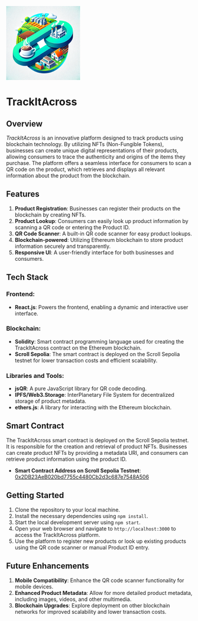 <img src="./logo.png" alt="TrackItAcross Logo" width="200"/>

# TrackItAcross

## Overview

_TrackItAcross_ is an innovative platform designed to track products using blockchain technology. By utilizing NFTs (Non-Fungible Tokens), businesses can create unique digital representations of their products, allowing consumers to trace the authenticity and origins of the items they purchase. The platform offers a seamless interface for consumers to scan a QR code on the product, which retrieves and displays all relevant information about the product from the blockchain.

## Features

1. **Product Registration**: Businesses can register their products on the blockchain by creating NFTs.
2. **Product Lookup**: Consumers can easily look up product information by scanning a QR code or entering the Product ID.
3. **QR Code Scanner**: A built-in QR code scanner for easy product lookups.
4. **Blockchain-powered**: Utilizing Ethereum blockchain to store product information securely and transparently.
5. **Responsive UI**: A user-friendly interface for both businesses and consumers.

## Tech Stack

### Frontend:
- **React.js**: Powers the frontend, enabling a dynamic and interactive user interface.

### Blockchain:
- **Solidity**: Smart contract programming language used for creating the TrackItAcross contract on the Ethereum blockchain.
- **Scroll Sepolia**: The smart contract is deployed on the Scroll Sepolia testnet for lower transaction costs and efficient scalability.

### Libraries and Tools:
- **jsQR**: A pure JavaScript library for QR code decoding.
- **IPFS/Web3.Storage**: InterPlanetary File System for decentralized storage of product metadata.
- **ethers.js**: A library for interacting with the Ethereum blockchain.

## Smart Contract

The TrackItAcross smart contract is deployed on the Scroll Sepolia testnet. It is responsible for the creation and retrieval of product NFTs. Businesses can create product NFTs by providing a metadata URI, and consumers can retrieve product information using the product ID.

- **Smart Contract Address on Scroll Sepolia Testnet**: [0x2DB23AeB020bd7755c4480Cb2d3c687e7548A506](https://sepolia-blockscout.scroll.io/address/0x2DB23AeB020bd7755c4480Cb2d3c687e7548A506#code)

## Getting Started

1. Clone the repository to your local machine.
2. Install the necessary dependencies using `npm install`.
3. Start the local development server using `npm start`.
4. Open your web browser and navigate to `http://localhost:3000` to access the TrackItAcross platform.
5. Use the platform to register new products or look up existing products using the QR code scanner or manual Product ID entry.

## Future Enhancements

1. **Mobile Compatibility**: Enhance the QR code scanner functionality for mobile devices.
2. **Enhanced Product Metadata**: Allow for more detailed product metadata, including images, videos, and other multimedia.
3. **Blockchain Upgrades**: Explore deployment on other blockchain networks for improved scalability and lower transaction costs.
